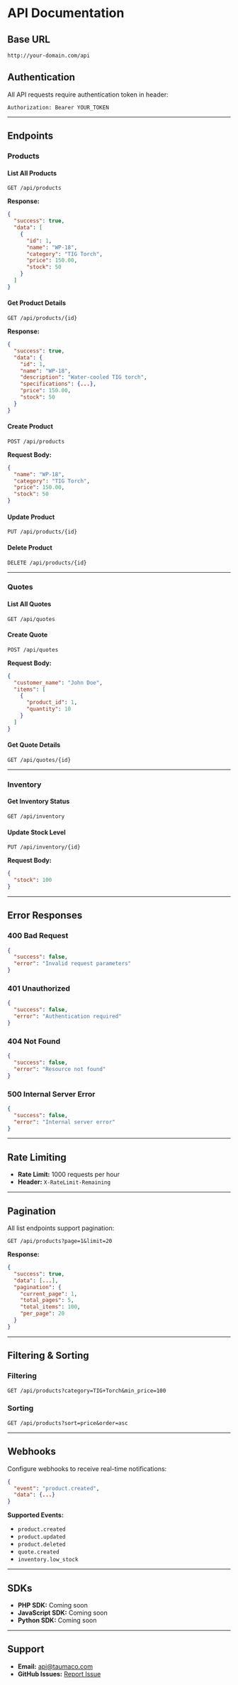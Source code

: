 # API Documentation

## Base URL
```
http://your-domain.com/api
```

## Authentication

All API requests require authentication token in header:

```http
Authorization: Bearer YOUR_TOKEN
```

---

## Endpoints

### Products

#### List All Products
```http
GET /api/products
```

**Response:**
```json
{
  "success": true,
  "data": [
    {
      "id": 1,
      "name": "WP-18",
      "category": "TIG Torch",
      "price": 150.00,
      "stock": 50
    }
  ]
}
```

#### Get Product Details
```http
GET /api/products/{id}
```

**Response:**
```json
{
  "success": true,
  "data": {
    "id": 1,
    "name": "WP-18",
    "description": "Water-cooled TIG torch",
    "specifications": {...},
    "price": 150.00,
    "stock": 50
  }
}
```

#### Create Product
```http
POST /api/products
```

**Request Body:**
```json
{
  "name": "WP-18",
  "category": "TIG Torch",
  "price": 150.00,
  "stock": 50
}
```

#### Update Product
```http
PUT /api/products/{id}
```

#### Delete Product
```http
DELETE /api/products/{id}
```

---

### Quotes

#### List All Quotes
```http
GET /api/quotes
```

#### Create Quote
```http
POST /api/quotes
```

**Request Body:**
```json
{
  "customer_name": "John Doe",
  "items": [
    {
      "product_id": 1,
      "quantity": 10
    }
  ]
}
```

#### Get Quote Details
```http
GET /api/quotes/{id}
```

---

### Inventory

#### Get Inventory Status
```http
GET /api/inventory
```

#### Update Stock Level
```http
PUT /api/inventory/{id}
```

**Request Body:**
```json
{
  "stock": 100
}
```

---

## Error Responses

### 400 Bad Request
```json
{
  "success": false,
  "error": "Invalid request parameters"
}
```

### 401 Unauthorized
```json
{
  "success": false,
  "error": "Authentication required"
}
```

### 404 Not Found
```json
{
  "success": false,
  "error": "Resource not found"
}
```

### 500 Internal Server Error
```json
{
  "success": false,
  "error": "Internal server error"
}
```

---

## Rate Limiting

- **Rate Limit:** 1000 requests per hour
- **Header:** `X-RateLimit-Remaining`

---

## Pagination

All list endpoints support pagination:

```http
GET /api/products?page=1&limit=20
```

**Response:**
```json
{
  "success": true,
  "data": [...],
  "pagination": {
    "current_page": 1,
    "total_pages": 5,
    "total_items": 100,
    "per_page": 20
  }
}
```

---

## Filtering & Sorting

### Filtering
```http
GET /api/products?category=TIG+Torch&min_price=100
```

### Sorting
```http
GET /api/products?sort=price&order=asc
```

---

## Webhooks

Configure webhooks to receive real-time notifications:

```json
{
  "event": "product.created",
  "data": {...}
}
```

**Supported Events:**
- `product.created`
- `product.updated`
- `product.deleted`
- `quote.created`
- `inventory.low_stock`

---

## SDKs

- **PHP SDK:** Coming soon
- **JavaScript SDK:** Coming soon
- **Python SDK:** Coming soon

---

## Support

- **Email:** api@taumaco.com
- **GitHub Issues:** [Report Issue](https://github.com/Grihfen/taumaco-product-system/issues)
